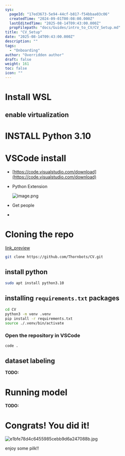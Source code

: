 ```yaml
---
sys:
  pageId: "17ed3673-5e94-44cf-b817-f54bbaa03c06"
  createdTime: "2024-09-01T00:08:00.000Z"
  lastEditedTime: "2025-08-14T09:43:00.000Z"
  propFilepath: "docs/Guides/intro_to_CV/CV_Setup.md"
title: "CV_Setup"
date: "2025-08-14T09:43:00.000Z"
description: ""
tags:
  - "Onboarding"
author: "Overridden author"
draft: false
weight: 161
toc: false
icon: ""
---
```


# Install WSL

## enable virtualization

# INSTALL Python 3.10

# VSCode install

- [https://code.visualstudio.com/download](https://code.visualstudio.com/download)
- Python Extension

	![image.png](https://prod-files-secure.s3.us-west-2.amazonaws.com/d518164a-d88e-44d1-a4ee-3adb3bd8bce0/d82b6650-a5e4-4d3c-b8c9-93d817dae00e/image.png?X-Amz-Algorithm=AWS4-HMAC-SHA256&X-Amz-Content-Sha256=UNSIGNED-PAYLOAD&X-Amz-Credential=ASIAZI2LB466QY4XXUNR%2F20250815%2Fus-west-2%2Fs3%2Faws4_request&X-Amz-Date=20250815T034550Z&X-Amz-Expires=3600&X-Amz-Security-Token=IQoJb3JpZ2luX2VjEAoaCXVzLXdlc3QtMiJHMEUCIBpFYAdF8fKBiUz7FXnNRgrB9iHOfKucVobh3d1CjAoJAiEAks4uY66OmECjobkfmByBdqFlXrJH0aTcYEcE%2BtuDVvsq%2FwMIUxAAGgw2Mzc0MjMxODM4MDUiDJKyK00wfpUfNhOLwSrcA5fpckoGL6J7aPA%2B1RcUOieasKvLVsFpNYcEb3NDC30Su4JGHUuTLPCrXQ%2F8zob2w8gHMA5tQa5a2V7iUIxalfclZvMwWm4wdGn9jVrZFRVerv6ymUoM5R1uVvpFTuT5RWTobtlrs3A5EBjoMGiAhnMWDxBGGq74hJcEMyZ1BRvNVfy2n0duKc0GytpvsoQ1TmNSJeORFYyeSHiYXLTuHqUqjJRoYSWMBmMqO%2FscTlWT5FFKHsEHnDPTZBZhghR8c6psmSIOrhVJ60vAm0XMgM0UMy5j9Lb7VtozlGWC%2Fw2ESMUI6yhsqOEAi5cu5tXKL%2FvOpnKLD3W4ODWuwOFfh2S%2BQlbYHSIKfbHOgYX488cc89z2R%2FVgV0gJb2HV3cF%2F7M2oTuqafJp6H5FnmnAs6tXt5%2FmYmbaIu1YltkU9VxrNKmKOlVBNqciiBkLtoi0%2Fq5wa7Y1BymdEbsJFgZTeU3hlbowSizrO0gaxgwhVkSBJpZOr7aYT8%2B3bir4Fvu8BFWktOZuKusMiY%2FgiluQKlrfTMHB7eDJcyA1mlb5Q4Swzr5yBbHeJO75VeDxpBR7U6Ini8pMAY4%2FhqBUz6HjzoRXWhQXxxE5Z5XO%2BlViuz%2FmYtkfBrK0%2FMAuuUSvpMIGj%2BsQGOqUBQJn9sgd3C6BGA6hYTbQWkjGAsRB%2FoPRFDK7o%2B87BF9u3oCpjoJWKWobavEk2%2BIqwPAwKSZP0zrudJndSG4KMsaV4opDnGtOl8A5LwCSZFRyEuGBHOPGbwlYvzx0iMvCiEaHNGTgsQs8y27w1Y%2Fr%2F7397NPmkEn1AadlvMs3W029B3OjJOax6iiOQrW9LUFedJdWJSohQLJQmnMsu%2F%2Bn5E1Ip8ifG&X-Amz-Signature=5d02fe28a8562ec77c0d9482d5531a6232aa597d00396bba34dc6e1a55b86ba6&X-Amz-SignedHeaders=host&x-amz-checksum-mode=ENABLED&x-id=GetObject)
- Get people
- 

# Cloning the repo

[link_preview](https://github.com/Thornbots/CV/)

```bash
git clone https://github.com/Thornbots/CV.git
```

## install python

```bash
sudo apt install python3.10
```

## installing `requirements.txt` packages

```bash
cd CV
python3 -m venv .venv
pip install -r requirements.txt
source ./.venv/bin/activate
```

### Open the repository in VSCode

```bash
code .
```

## dataset labeling  

**TODO:**

# Running model

**TODO:**

# Congrats! You did it!

![e1bfe78d4c6455985cebb9d6a247088b.jpg](https://prod-files-secure.s3.us-west-2.amazonaws.com/d518164a-d88e-44d1-a4ee-3adb3bd8bce0/7d1ce04e-65d6-40c8-814d-754280e9515a/e1bfe78d4c6455985cebb9d6a247088b.jpg?X-Amz-Algorithm=AWS4-HMAC-SHA256&X-Amz-Content-Sha256=UNSIGNED-PAYLOAD&X-Amz-Credential=ASIAZI2LB466TAEE5DZ6%2F20250815%2Fus-west-2%2Fs3%2Faws4_request&X-Amz-Date=20250815T034548Z&X-Amz-Expires=3600&X-Amz-Security-Token=IQoJb3JpZ2luX2VjEAoaCXVzLXdlc3QtMiJGMEQCIDJRErOmkgRPNj3PXrZgZFviVxf70Rk92pwCH5DHKPrQAiB6Z6sNErwYL0Bkva1U8gtoV3D00CswQXy7OzmD0%2FU%2FpSr%2FAwhTEAAaDDYzNzQyMzE4MzgwNSIMiImuEdm6FRK%2FORwgKtwDI4YQctlOVzhiStq9tqPL1pu%2FmG0rtMSF4i3DN%2FYOM3%2Fn9h%2BU%2FKautMPjw4Qu1Aykbp%2BclnaKFT6WAyKWJjbn8howD1OdniERiDlQqXwUOVKWd4J5JoYq9sd8RdIWusmxZI3NCWVqhXpvfDd4rnVtj2oAEiwCPLQpB58t42TrMWoqajrrPUztD7a7AqBxs7Z86svI44tB85AUSQHxjeo9LoT3QRS3HqXYgnvUw0L7nJX6Nj56J9tQ6E4mnfXlMDmtzsObsrpEgLfifgDmgpUgtkM2eqdTBdQqUxcfI59xRdDDNByJuxA6vjK8rpnxgXYLoutnkjtBY2cVrMUZvdb%2BDI9kKnapBeWumMMFeJklcg7jLDe11btzGuHG9i09VFNUbqu6x%2FPb3Zy887dsYydIryNUydQjjIQBnIk2zCeIbd7vbveop2yh4Dc2eLy2uAm73Q0qgS%2BJ94Ns277K2DCjF%2FJDvY7d5noxHiIu0xEa9XGzmfSgVYiQxm%2BtgZex8N0CLDqZFqES9h6f2rcV3nbvABnPTqnvUhuSfXHA0rbCgdNd%2FD70BnCfcCu1NvqappmYDtDF6C%2BlCFhaUznVtMPyJigsGVXuG5%2B3SINGh84OgEZQM3RbXZl%2FtvFgeEIwqaP6xAY6pgF%2BDeVafh0mQWNu1EKTCMZI9OaejZ3iDg5fO7qCuutgOvWRyEN26dpuUO0vbE2ZRY9dapPbOwqGLFM1mhmQNrM72hJeq9OoxeFtiIgFn8FgNGl6NreHFrL3qyfnnd4l%2FzsLA%2BPuW5vhsTGCM1R2eJDXuzVfnQroxxhFVQF1NBG5F5OuGRIyWkl8NlIakNKFU9LjF41ebCCWp5oRp7eXYum1YXH32yVf&X-Amz-Signature=be1349fdbc5ad39203aa0becfb2a36870036cb12a26c62e826054a1b054085c8&X-Amz-SignedHeaders=host&x-amz-checksum-mode=ENABLED&x-id=GetObject)

enjoy some pilk!!
